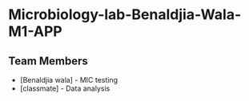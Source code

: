# Microbiology-lab-Benaldjia-Wala-M1-APP
## Team Members
- [Benaldjia wala] - MIC testing
- [classmate] - Data analysis
